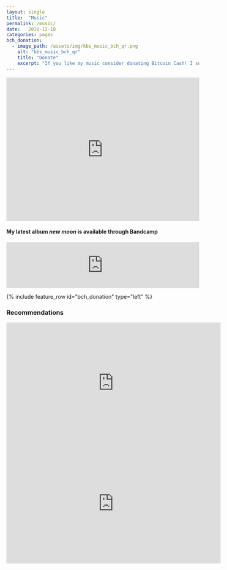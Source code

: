```yaml
---
layout: single
title:  "Music"
permalink: /music/
date:   2018-12-18
categories: pages
bch_donation:
  - image_path: /assets/img/kbs_music_bch_qr.png
    alt: "kbs_music_bch_qr"
    title: "Donate"
    excerpt: "If you like my music consider donating Bitcoin Cash! I suffer from a never-ending list of instruments I would like to buy. If you would like to buy high quality versions of any of the songs/albums with BCH send me an e-mail."
---
```


<iframe width="100%" height="375" scrolling="no" frameborder="no" src="https://w.soundcloud.com/player/?url=https%3A//api.soundcloud.com/users/7604029&amp;color=%23ff5500&amp;auto_play=false&amp;hide_related=false&amp;show_comments=true&amp;show_user=true&amp;show_reposts=false"></iframe>

#### My latest album *new moon* is available through Bandcamp

<iframe style="border: 0; width: 100%; height: 120px;" src="https://bandcamp.com/EmbeddedPlayer/album=4288753017/size=large/bgcol=ffffff/linkcol=0687f5/tracklist=false/artwork=small/transparent=true/" seamless><a href="http://kbs-music.bandcamp.com/album/new-moon">new moon by KBS</a></iframe>

{% include feature_row id="bch_donation" type="left" %}

### Recommendations
<iframe width="560" height="315" src="https://www.youtube.com/embed/6hIgBEXuQD8?rel=0" frameborder="0" allowfullscreen></iframe>

<iframe width="560" height="315" src="https://www.youtube.com/embed/cjCxYGp-2f4?rel=0" frameborder="0" allowfullscreen></iframe>
